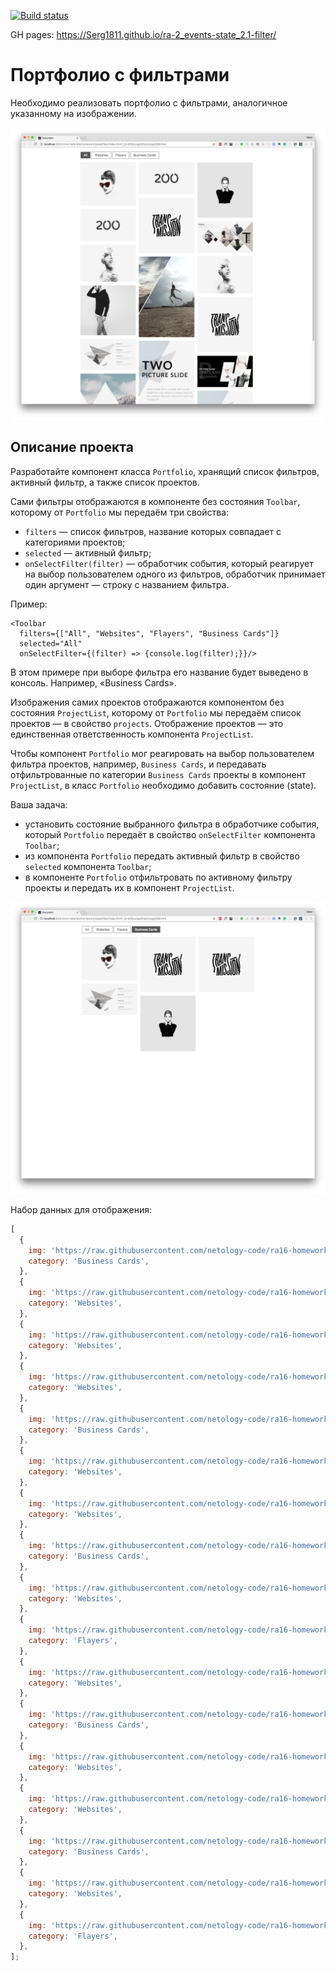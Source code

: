 [![Build status](https://ci.appveyor.com/api/projects/status/mb9qbalc21rgqv5k?svg=true)](https://ci.appveyor.com/project/Serg1811/ra-2-events-state-2-1-filter)

GH pages: https://Serg1811.github.io/ra-2_events-state_2.1-filter/

# Портфолио с фильтрами

Необходимо реализовать портфолио с фильтрами, аналогичное указанному на изображении.

![portfolio-all](./assets/portfolio-all.png)

## Описание проекта

Разработайте компонент класса `Portfolio`, хранящий список фильтров, активный фильтр, а также список проектов.

Сами фильтры отображаются в компоненте без состояния `Toolbar`, которому от `Portfolio` мы передаём три свойства:

- `filters` — список фильтров, название которых совпадает с категориями проектов;
- `selected` — активный фильтр;
- `onSelectFilter(filter)` — обработчик события, который реагирует на выбор пользователем одного из фильтров, обработчик принимает один аргумент — строку с названием фильтра.

Пример:

```
<Toolbar
  filters={["All", "Websites", "Flayers", "Business Cards"]}
  selected="All"
  onSelectFilter={(filter) => {console.log(filter);}}/>
```

В этом примере при выборе фильтра его название будет выведено в консоль. Например, «Business Cards».

Изображения самих проектов отображаются компонентом без состояния `ProjectList`, которому от `Portfolio` мы передаём список проектов — в свойство `projects`. Отображение проектов — это единственная ответственность компонента `ProjectList`.

Чтобы компонент `Portfolio` мог реагировать на выбор пользователем фильтра проектов, например, `Business Cards`, и передавать отфильтрованные по категории `Business Cards` проекты в компонент `ProjectList`, в класс `Portfolio` необходимо добавить состояние (state).

Ваша задача:

- установить состояние выбранного фильтра в обработчике события, который `Portfolio` передаёт в свойство `onSelectFilter` компонента `Toolbar`;
- из компонента `Portfolio` передать активный фильтр в свойство `selected` компонента `Toolbar`;
- в компоненте `Portfolio` отфильтровать по активному фильтру проекты и передать их в компонент `ProjectList`.

![portfolio-cards.png](./assets/portfolio-cards.png)

Набор данных для отображения:

```js
[
  {
    img: 'https://raw.githubusercontent.com/netology-code/ra16-homeworks/master/events-state/filter/img/mon.jpg',
    category: 'Business Cards',
  },
  {
    img: 'https://raw.githubusercontent.com/netology-code/ra16-homeworks/master/events-state/filter/img/200.jpg',
    category: 'Websites',
  },
  {
    img: 'https://raw.githubusercontent.com/netology-code/ra16-homeworks/master/events-state/filter/img/emi_haze.jpg',
    category: 'Websites',
  },
  {
    img: 'https://raw.githubusercontent.com/netology-code/ra16-homeworks/master/events-state/filter/img/codystretch.jpg',
    category: 'Websites',
  },
  {
    img: 'https://raw.githubusercontent.com/netology-code/ra16-homeworks/master/events-state/filter/img/Triangle_003.jpg',
    category: 'Business Cards',
  },
  {
    img: 'https://raw.githubusercontent.com/netology-code/ra16-homeworks/master/events-state/filter/img/place200x290.png',
    category: 'Websites',
  },
  {
    img: 'https://raw.githubusercontent.com/netology-code/ra16-homeworks/master/events-state/filter/img/200.jpg',
    category: 'Websites',
  },
  {
    img: 'https://raw.githubusercontent.com/netology-code/ra16-homeworks/master/events-state/filter/img/transmission.jpg',
    category: 'Business Cards',
  },
  {
    img: 'https://raw.githubusercontent.com/netology-code/ra16-homeworks/master/events-state/filter/img/place200x290_1.png',
    category: 'Websites',
  },
  {
    img: 'https://raw.githubusercontent.com/netology-code/ra16-homeworks/master/events-state/filter/img/place200x290_2.png',
    category: 'Flayers',
  },
  {
    img: 'https://raw.githubusercontent.com/netology-code/ra16-homeworks/master/events-state/filter/img/the_ninetys_brand.jpg',
    category: 'Websites',
  },
  {
    img: 'https://raw.githubusercontent.com/netology-code/ra16-homeworks/master/events-state/filter/img/dia.jpg',
    category: 'Business Cards',
  },
  {
    img: 'https://raw.githubusercontent.com/netology-code/ra16-homeworks/master/events-state/filter/img/Triangle_350x197.jpg',
    category: 'Websites',
  },
  {
    img: 'https://raw.githubusercontent.com/netology-code/ra16-homeworks/master/events-state/filter/img/emi_haze.jpg',
    category: 'Websites',
  },
  {
    img: 'https://raw.githubusercontent.com/netology-code/ra16-homeworks/master/events-state/filter/img/transmission.jpg',
    category: 'Business Cards',
  },
  {
    img: 'https://raw.githubusercontent.com/netology-code/ra16-homeworks/master/events-state/filter/img/Triangle_350x197_1.jpg',
    category: 'Websites',
  },
  {
    img: 'https://raw.githubusercontent.com/netology-code/ra16-homeworks/master/events-state/filter/img/place200x290_3.png',
    category: 'Flayers',
  },
];
```
